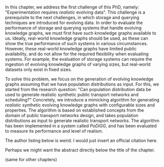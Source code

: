 In this chapter, we address the first challenge of this PhD,
namely: "Experimentation requires *realistic* evolving data".
This challenge is a prerequisite to the next challenges, in which storage and querying techniques are introduced for evolving data.
In order to evaluate the performance of storage and querying systems that handle evolving knowledge graphs,
we must first have such knowledge graphs available to us.
Ideally, real-world knowledge graphs should be used,
as these can show the true performance of such systems in various circumstances.
However, these real-world knowledge graphs have limited public availability,
and do not allow for the required flexibility when evaluating systems.
For example, the evaluation of storage systems can require the ingestion of evolving knowledge graphs of varying sizes,
but real-world datasets only exist in fixed sizes.

To solve this problem, we focus on the generation of evolving knowledge graphs
assuming that we have population distributions as input.
For this, we started from the research question:
"Can population distribution data be used to generate realistic synthetic public transport networks and scheduling?"
Concretely, we introduce a mimicking algorithm for generating _realistic_ synthetic evolving knowledge graphs
with configurable sizes and properties.
The algorithm is based on established concepts from the domain of public transport networks design,
and takes population distributions as input to generate realistic transport networks.
The algorithm has been implemented in a system called _PoDiGG_,
and has been evaluated to measure its performance and level of realism.

<span class=comment data-author=RV>The author listing below is weird. I would just insert an official citation here.</span>

<span class=comment data-author=RV>Perhaps we might want the abstract directly below the title of the chapter.</span>

<span class=comment data-author=RV>(same for other chapters)</span>

